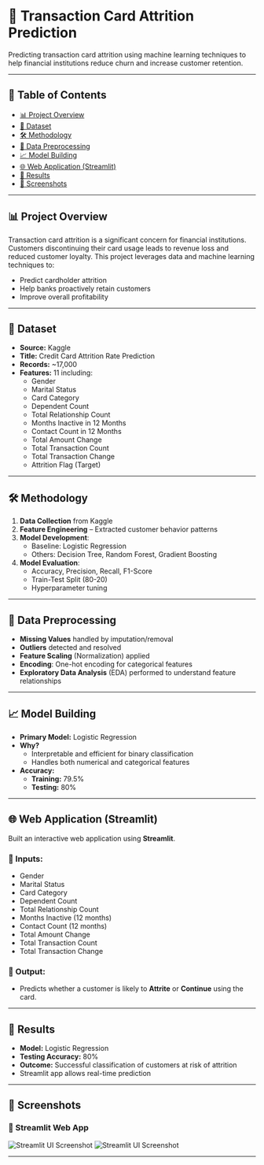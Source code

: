 # 🧾 Transaction Card Attrition Prediction

Predicting transaction card attrition using machine learning techniques to help financial institutions reduce churn and increase customer retention.

---

## 📌 Table of Contents

- [📊 Project Overview](#-project-overview)
- [📁 Dataset](#-dataset)
- [🛠️ Methodology](#️-methodology)
- [🧹 Data Preprocessing](#-data-preprocessing)
- [📈 Model Building](#-model-building)
- [🌐 Web Application (Streamlit)](#-web-application-streamlit)
- [📌 Results](#-results)
- [📸 Screenshots](#-screenshots)

---

## 📊 Project Overview

Transaction card attrition is a significant concern for financial institutions. Customers discontinuing their card usage leads to revenue loss and reduced customer loyalty. This project leverages data and machine learning techniques to:

- Predict cardholder attrition
- Help banks proactively retain customers
- Improve overall profitability

---

## 📁 Dataset

- **Source:** Kaggle  
- **Title:** Credit Card Attrition Rate Prediction  
- **Records:** ~17,000  
- **Features:** 11 including:
  - Gender
  - Marital Status
  - Card Category
  - Dependent Count
  - Total Relationship Count
  - Months Inactive in 12 Months
  - Contact Count in 12 Months
  - Total Amount Change
  - Total Transaction Count
  - Total Transaction Change
  - Attrition Flag (Target)

---

## 🛠️ Methodology

1. **Data Collection** from Kaggle
2. **Feature Engineering** – Extracted customer behavior patterns
3. **Model Development**:
   - Baseline: Logistic Regression
   - Others: Decision Tree, Random Forest, Gradient Boosting
4. **Model Evaluation**:
   - Accuracy, Precision, Recall, F1-Score
   - Train-Test Split (80-20)
   - Hyperparameter tuning

---

## 🧹 Data Preprocessing

- **Missing Values** handled by imputation/removal  
- **Outliers** detected and resolved  
- **Feature Scaling** (Normalization) applied  
- **Encoding**: One-hot encoding for categorical features  
- **Exploratory Data Analysis** (EDA) performed to understand feature relationships

---

## 📈 Model Building

- **Primary Model:** Logistic Regression
- **Why?**
  - Interpretable and efficient for binary classification
  - Handles both numerical and categorical features
- **Accuracy:**
  - **Training:** 79.5%
  - **Testing:** 80%

---

## 🌐 Web Application (Streamlit)

Built an interactive web application using **Streamlit**.

### 🔷 Inputs:
- Gender
- Marital Status
- Card Category
- Dependent Count
- Total Relationship Count
- Months Inactive (12 months)
- Contact Count (12 months)
- Total Amount Change
- Total Transaction Count
- Total Transaction Change

### 🔶 Output:
- Predicts whether a customer is likely to **Attrite** or **Continue** using the card.

---

## 📌 Results

- **Model:** Logistic Regression
- **Testing Accuracy:** 80%
- **Outcome:** Successful classification of customers at risk of attrition
- Streamlit app allows real-time prediction

---

## 📸 Screenshots

### 🔹 Streamlit Web App

![Streamlit UI Screenshot](screenshots/streamlit_ui.png)
![Streamlit UI Screenshot](screenshots/streamlit_ui2.png)


---

